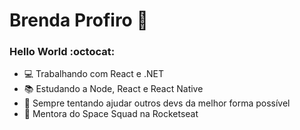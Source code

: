 # Brenda Profiro 🧒

### Hello World :octocat:

- 💻 Trabalhando com React e .NET
- 📚 Estudando a Node, React e React Native
- 💜 Sempre tentando ajudar outros devs da melhor forma possível
- 🧒 Mentora do Space Squad na Rocketseat
